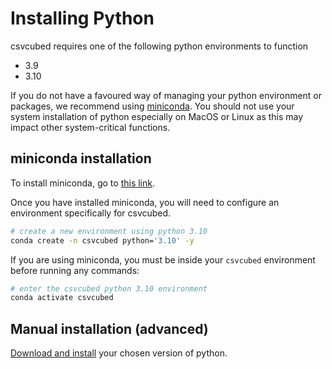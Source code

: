 # Installing Python

csvcubed requires one of the following python environments to function

* 3.9
* 3.10

If you do not have a favoured way of managing your python environment or packages, we recommend using [miniconda](https://docs.conda.io/en/latest/miniconda.html). You should not use your system installation of python especially on MacOS or Linux as this may impact other system-critical functions.

## miniconda installation

To install miniconda, go to [this link](https://docs.conda.io/projects/conda/en/latest/user-guide/install/index.html).

Once you have installed miniconda, you will need to configure an environment specifically for csvcubed.

```bash
# create a new environment using python 3.10
conda create -n csvcubed python='3.10' -y
```

If you are using miniconda, you must be inside your `csvcubed` environment before running any commands:

```bash
# enter the csvcubed python 3.10 environment
conda activate csvcubed 
```

## Manual installation (advanced)

[Download and install](https://www.python.org/downloads/) your chosen version of python.